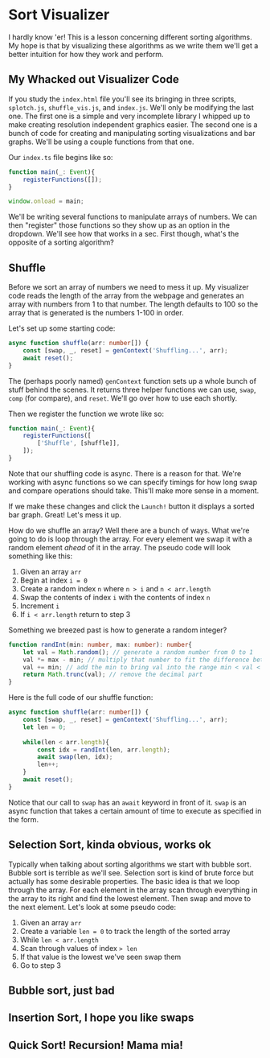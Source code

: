 # Sort Visualizer

I hardly know 'er! This is a lesson concerning different sorting algorithms. My hope is that by visualizing these algorithms as we write them we'll get a better intuition for how they work and perform.

## My Whacked out Visualizer Code

If you study the `index.html` file you'll see its bringing in three scripts, `splotch.js`, `shuffle_vis.js`, and `index.js`. We'll only be modifying the last one. The first one is a simple and very incomplete library I whipped up to make creating resolution independent graphics easier. The second one is a bunch of code for creating and manipulating sorting visualizations and bar graphs. We'll be using a couple functions from that one.

Our `index.ts` file begins like so:

```ts
function main(_: Event){
    registerFunctions([]);
}

window.onload = main;
```

We'll be writing several functions to manipulate arrays of numbers. We can then "register" those functions so they show up as an option in the dropdown. We'll see how that works in a sec. First though, what's the opposite of a sorting algorithm?

## Shuffle

Before we sort an array of numbers we need to mess it up. My visualizer code reads the length of the array from the webpage and generates an array with numbers from 1 to that number. The length defaults to 100 so the array that is generated is the numbers 1-100 in order.

Let's set up some starting code:

```ts
async function shuffle(arr: number[]) {
    const [swap, _, reset] = genContext('Shuffling...', arr);
    await reset();
}
```

The (perhaps poorly named) `genContext` function sets up a whole bunch of stuff behind the scenes. It returns three helper functions we can use, `swap`, `comp` (for compare), and `reset`. We'll go over how to use each shortly.

Then we register the function we wrote like so:

```ts
function main(_: Event){
    registerFunctions([
        ['Shuffle', [shuffle]],
    ]);
}
```

Note that our shuffling code is async. There is a reason for that. We're working with async functions so we can specify timings for how long swap and compare operations should take. This'll make more sense in a moment.

If we make these changes and click the `Launch!` button it displays a sorted bar graph. Great! Let's mess it up.

How do we shuffle an array? Well there are a bunch of ways. What we're going to do is loop through the array. For every element we swap it with a random element *ahead* of it in the array. The pseudo code will look something like this:

1. Given an array `arr`
1. Begin at index `i = 0`
1. Create a random index `n` where `n > i` and `n < arr.length`
1. Swap the contents of index `i` with the contents of index `n`
1. Increment `i`
1. If `i < arr.length` return to step 3

Something we breezed past is how to generate a random integer?

```ts
function randInt(min: number, max: number): number{
    let val = Math.random(); // generate a random number from 0 to 1
    val *= max - min; // multiply that number to fit the difference between min to max
    val += min; // add the min to bring val into the range min < val < max
    return Math.trunc(val); // remove the decimal part
}
```

Here is the full code of our shuffle function:

```ts
async function shuffle(arr: number[]) {
    const [swap, _, reset] = genContext('Shuffling...', arr);
    let len = 0;
    
    while(len < arr.length){
        const idx = randInt(len, arr.length);
        await swap(len, idx);
        len++;
    }
    await reset();
}
```

Notice that our call to `swap` has an `await` keyword in front of it. `swap` is an async function that takes a certain amount of time to execute as specified in the form.

## Selection Sort, kinda obvious, works ok

Typically when talking about sorting algorithms we start with bubble sort. Bubble sort is terrible as we'll see. Selection sort is kind of brute force but actually has some desirable properties. The basic idea is that we loop through the array. For each element in the array scan through everything in the array to its right and find the lowest element. Then swap and move to the next element. Let's look at some pseudo code:

1. Given an array `arr`
1. Create a variable `len = 0` to track the length of the sorted array
1. While `len < arr.length`
1. Scan through values of index `> len`
1. If that value is the lowest we've seen swap them
1. Go to step 3

## Bubble sort, just bad

## Insertion Sort, I hope you like swaps

## Quick Sort! Recursion! Mama mia!